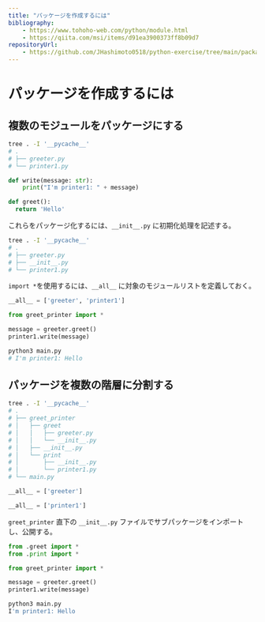 ```yaml
---
title: "パッケージを作成するには"
bibliography: 
    - https://www.tohoho-web.com/python/module.html
    - https://qiita.com/msi/items/d91ea3900373ff8b09d7
repositoryUrl:
    - https://github.com/JHashimoto0518/python-exercise/tree/main/package
---
```


# パッケージを作成するには

## 複数のモジュールをパッケージにする

```bash
tree . -I '__pycache__'
# .
# ├── greeter.py
# └── printer1.py
```

```python:printer1.py
def write(message: str):
    print("I'm printer1: " + message)
```

```python:greeter.py
def greet():
  return 'Hello'
```

これらをパッケージ化するには、`__init__.py` に初期化処理を記述する。

```bash
tree . -I '__pycache__'
# .
# ├── greeter.py
# ├── __init__.py
# └── printer1.py
```

`import *`を使用するには、`__all__` に対象のモジュールリストを定義しておく。

```python:__init__.py
__all__ = ['greeter', 'printer1']
```

```python:main.py
from greet_printer import *

message = greeter.greet()
printer1.write(message)
```

```bash
python3 main.py 
# I'm printer1: Hello
```

## パッケージを複数の階層に分割する

```bash
tree . -I '__pycache__'
# .
# ├── greet_printer
# │   ├── greet
# │   │   ├── greeter.py
# │   │   └── __init__.py
# │   ├── __init__.py
# │   └── print
# │       ├── __init__.py
# │       └── printer1.py
# └── main.py
```

```python:greet_printer/greet/__init__.py
__all__ = ['greeter']
```

```python:greet_printer/print/__init__.py
__all__ = ['printer1']
```

`greet_printer` 直下の `__init__.py` ファイルでサブパッケージをインポートし、公開する。

```python:greet_printer/__init__.py
from .greet import *
from .print import *
```

```python:main.py
from greet_printer import *

message = greeter.greet()
printer1.write(message)
```

```bash
python3 main.py 
I'm printer1: Hello
```
